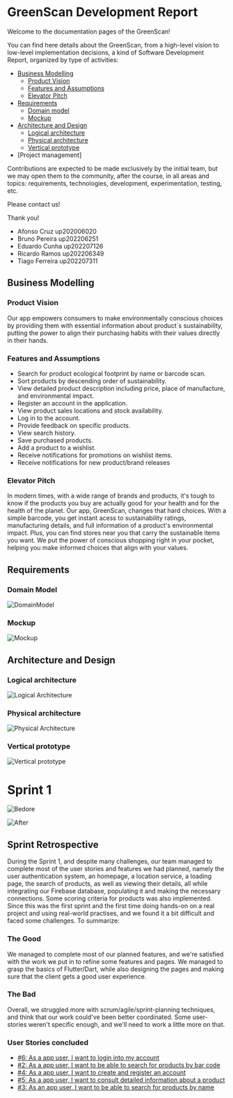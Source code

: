 
# GreenScan Development Report

Welcome to the documentation pages of the GreenScan!

You can find here details about the GreenScan, from a high-level vision to low-level implementation decisions, a kind of Software Development Report, organized by type of activities: 

* [Business Modelling](docs/BusinessModelling.md)
  * [Product Vision](docs/BusinessModelling.md#Product-Vision)
  * [Features and Assumptions](docs/BusinessModelling.md#Features-and-Assumptions)
  * [Elevator Pitch](docs/BusinessModelling.md#Elevator-Pitch)
* [Requirements](docs/Requirements.md)
  * [Domain model](docs/Requirements.md#Domain-Model)
  * [Mockup](docs/Requirements.md###Mockup)
* [Architecture and Design](docs/ArchitectureAndDesign.md###Logical-architecture)
  * [Logical architecture](docs/ArchitectureAndDesign.md)
  * [Physical architecture](docs/ArchitectureAndDesign.md#Physical-architecture)
  * [Vertical prototype](docs/ArchitectureAndDesign.md###Vertical-prototype)
* [Project management]

Contributions are expected to be made exclusively by the initial team, but we may open them to the community, after the course, in all areas and topics: requirements, technologies, development, experimentation, testing, etc.

Please contact us!

Thank you!

- Afonso Cruz up202006020
- Bruno Pereira up202206251
- Eduardo Cunha up202207126
- Ricardo Ramos up202206349
- Tiago Ferreira up202207311


## Business Modelling

### Product Vision

Our app empowers consumers to make environmentally conscious choices by providing them with essential information about product´s sustainability, putting the power to align their purchasing habits with their values directly in their hands.

### Features and Assumptions

- Search for product ecological footprint by name or barcode scan.
- Sort products by descending order of sustainability.
- View detailed product description including price, place of manufacture, and environmental impact.
- Register an account in the application.
- View product sales locations and stock availability.
- Log in to the account.
- Provide feedback on specific products.
- View search history.
- Save purchased products.
- Add a product to a wishlist.
- Receive notifications for promotions on wishlist items.
- Receive notifications for new product/brand releases

### Elevator Pitch

In modern times, with a wide range of brands and products, it's tough to know if the products you buy are actually good for your health and for the health of the planet. Our app, GreenScan, changes that hard choices. With a simple barcode, you get instant acess to sustainability ratings, manufacturing details, and full information of a product's environmental impact. Plus, you can find stores near you that carry the sustainable items you want. We put the power of conscious shopping right in your pocket, helping you make informed choices that align with your values.

## Requirements

### Domain Model

![DomainModel](https://github.com/FEUP-LEIC-ES-2023-24/2LEIC08T3/blob/eb37c9efd472f40d6a0749b5b83e210bacdc3e3a/docs/Domain%20Model.png)


### Mockup

![Mockup](https://github.com/FEUP-LEIC-ES-2023-24/2LEIC08T3/blob/dd44bda11ca11a4a14d58000d5668fc12bf1d536/docs/Mockup.png)

## Architecture and Design

### Logical architecture

![Logical Architecture](https://github.com/FEUP-LEIC-ES-2023-24/2LEIC08T3/blob/028771d5450493930b426ff15894f5687c30e83e/docs/images/Logical%20architecture.png)


### Physical architecture

![Physical Architecture](https://github.com/FEUP-LEIC-ES-2023-24/2LEIC08T3/blob/main/docs/images/physical_uml.png)


### Vertical prototype

![Vertical prototype](https://github.com/FEUP-LEIC-ES-2023-24/2LEIC08T3/blob/main/docs/images/vertical_prototype.gif)

# Sprint 1

![Bedore](https://github.com/FEUP-LEIC-ES-2023-24/2LEIC08T3/blob/develop/docs/images/Before.png)

![After](https://github.com/FEUP-LEIC-ES-2023-24/2LEIC08T3/blob/develop/docs/images/After.png)

## Sprint Retrospective
During the Sprint 1, and despite many challenges, our team managed to complete most of the user stories and features we had planned, namely the user authentication system, an homepage, a location service, a loading page, the search of products, as well as viewing their details, all while integrating our Firebase database, populating it and making the necessary connections. Some scoring criteria for products was also implemented. Since this was the first sprint and the first time doing hands-on on a real project and using real-world practises, and we found it a bit difficult and faced some challenges. To summarize:
### The Good
We managed to complete most of our planned features, and we're satisfied with the work we put in to refine some features and pages. We managed to grasp the basics of Flutter/Dart, while also designing the pages and making sure that the client gets a good user experience. 
### The Bad
Overall, we struggled more with scrum/agile/sprint-planning techniques, and think that our work could've been better coordinated. Some user-stories weren't specific enough, and we'll need to work a little more on that.
### User Stories concluded
- [#6: As a app user, I want to login into my account](https://github.com/FEUP-LEIC-ES-2023-24/2LEIC08T3/issues/6)
- [#2: As a app user, I want to be able to search for products by bar code](https://github.com/FEUP-LEIC-ES-2023-24/2LEIC08T3/issues/2)
- [#4: As a app user, I want to create and register an account](https://github.com/FEUP-LEIC-ES-2023-24/2LEIC08T3/issues/4)
- [#5: As a app user, I want to consult detailed information about a product](https://github.com/FEUP-LEIC-ES-2023-24/2LEIC08T3/issues/5)
- [#3: As an app user, I want to be able to search for products by name](https://github.com/FEUP-LEIC-ES-2023-24/2LEIC08T3/issues/3)

